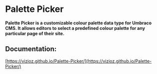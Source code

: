 ﻿# Palette Picker
 
 **Palette Picker is a customizable colour palette data type for Umbraco CMS. It allows editors to select a predefined colour palette for any particular page of their site.**

## Documentation:
[https://vizioz.github.io/Palette-Picker/](https://vizioz.github.io/Palette-Picker/)
